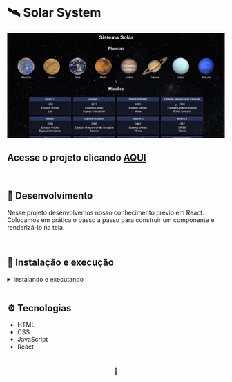 # 🛰️ Solar System

![Preview Projeto](./imgs/Readme-gif.gif)

## Acesse o projeto clicando <a href="https://lauropera.github.io/solar-system/">AQUI</a>

<br />

## 📡 Desenvolvimento

Nesse projeto desenvolvemos nosso conhecimento prévio em React. Colocamos em prática o passo a passo para construir um componente e renderizá-lo na tela.

<br />

## 🚀 Instalação e execução

  <details>
    <summary>Instalando e executando</summary>
    <br />

### 1 - Clone o repositório:

```
git clone git@github.com:lauropera/solar-system.git
```

### 2 - Apos ter o repositório clonado em sua maquina, execute este comando para acessar a pasta do projeto:

```sh
cd solar-system
```

### 3 - Dentro da pasta do projeto, execute o comando abaixo para instalar as dependências do projeto:

Caso utilize o npm:

```sh
npm install
```

Caso utilize o yarn:

```sh
yarn install
```

### 4 - Dentro da pasta do projeto, execute o comando abaixo para iniciar o servidor do projeto:

Caso utilize o npm:

```sh
npm start
```

Caso utilize o yarn:

```sh
yarn start
```

### 5 - Acesse a aplicação:

Abrindo na porta padrão que o React usa: <http://localhost:3000/> em seu navegador.

  </details>
<br />

## ⚙️ Tecnologias

* HTML
* CSS
* JavaScript
* React


#

<div>
  <p align="center">🍐</p>
</div>
